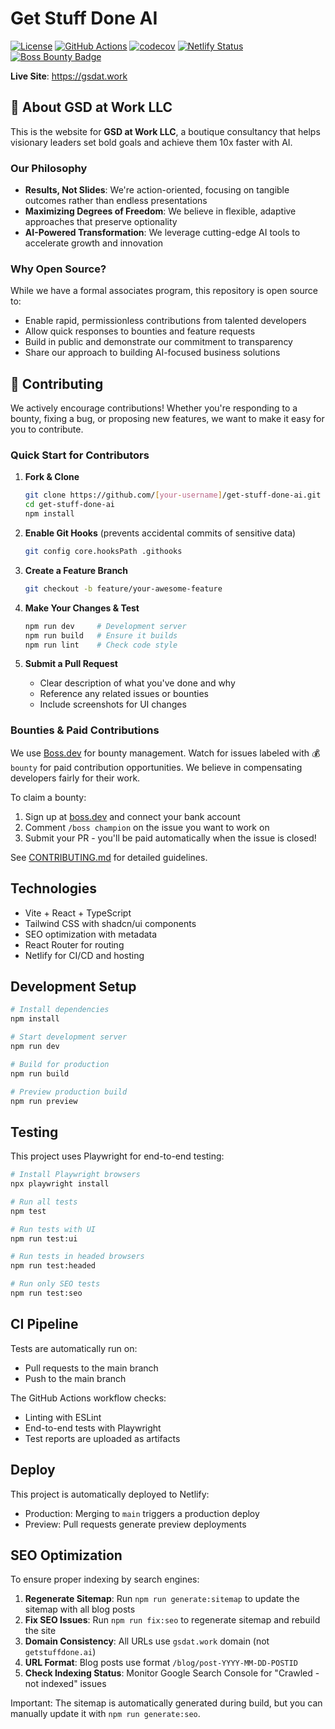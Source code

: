 # Get Stuff Done AI

[![License](https://img.shields.io/badge/License-Apache%202.0-blue.svg)](https://opensource.org/licenses/Apache-2.0)
[![GitHub Actions](https://github.com/culstrup/get-stuff-done-ai/workflows/CI/badge.svg)](https://github.com/culstrup/get-stuff-done-ai/actions)
[![codecov](https://codecov.io/gh/culstrup/get-stuff-done-ai/graph/badge.svg)](https://codecov.io/gh/culstrup/get-stuff-done-ai)
[![Netlify Status](https://api.netlify.com/api/v1/badges/49513722-08c3-4e06-8f9d-f6f3732a3b15/deploy-status)](https://app.netlify.com/sites/deft-florentine-69dcb4/deploys)
[![Boss Bounty Badge](https://img.shields.io/endpoint.svg?url=https://api.boss.dev/badge/enabled/culstrup/get-stuff-done-ai)](https://www.boss.dev/issues/repo/culstrup/get-stuff-done-ai)

**Live Site**: https://gsdat.work

## 🚀 About GSD at Work LLC

This is the website for **GSD at Work LLC**, a boutique consultancy that helps visionary leaders set bold goals and achieve them 10x faster with AI. 

### Our Philosophy

- **Results, Not Slides**: We're action-oriented, focusing on tangible outcomes rather than endless presentations
- **Maximizing Degrees of Freedom**: We believe in flexible, adaptive approaches that preserve optionality
- **AI-Powered Transformation**: We leverage cutting-edge AI tools to accelerate growth and innovation

### Why Open Source?

While we have a formal associates program, this repository is open source to:
- Enable rapid, permissionless contributions from talented developers
- Allow quick responses to bounties and feature requests
- Build in public and demonstrate our commitment to transparency
- Share our approach to building AI-focused business solutions

## 🤝 Contributing

We actively encourage contributions! Whether you're responding to a bounty, fixing a bug, or proposing new features, we want to make it easy for you to contribute.

### Quick Start for Contributors

1. **Fork & Clone**
   ```bash
   git clone https://github.com/[your-username]/get-stuff-done-ai.git
   cd get-stuff-done-ai
   npm install
   ```

2. **Enable Git Hooks** (prevents accidental commits of sensitive data)
   ```bash
   git config core.hooksPath .githooks
   ```

3. **Create a Feature Branch**
   ```bash
   git checkout -b feature/your-awesome-feature
   ```

4. **Make Your Changes & Test**
   ```bash
   npm run dev     # Development server
   npm run build   # Ensure it builds
   npm run lint    # Check code style
   ```

5. **Submit a Pull Request**
   - Clear description of what you've done and why
   - Reference any related issues or bounties
   - Include screenshots for UI changes

### Bounties & Paid Contributions

We use [Boss.dev](https://www.boss.dev) for bounty management. Watch for issues labeled with 💰 `bounty` for paid contribution opportunities. We believe in compensating developers fairly for their work.

To claim a bounty:
1. Sign up at [boss.dev](https://www.boss.dev) and connect your bank account
2. Comment `/boss champion` on the issue you want to work on
3. Submit your PR - you'll be paid automatically when the issue is closed!

See [CONTRIBUTING.md](CONTRIBUTING.md) for detailed guidelines.

## Technologies

- Vite + React + TypeScript
- Tailwind CSS with shadcn/ui components
- SEO optimization with metadata
- React Router for routing
- Netlify for CI/CD and hosting

## Development Setup

```bash
# Install dependencies
npm install

# Start development server
npm run dev

# Build for production
npm run build

# Preview production build
npm run preview
```

## Testing

This project uses Playwright for end-to-end testing:

```bash
# Install Playwright browsers
npx playwright install

# Run all tests
npm test

# Run tests with UI
npm run test:ui

# Run tests in headed browsers
npm run test:headed

# Run only SEO tests
npm run test:seo
```

## CI Pipeline

Tests are automatically run on:
- Pull requests to the main branch
- Push to the main branch

The GitHub Actions workflow checks:
- Linting with ESLint
- End-to-end tests with Playwright
- Test reports are uploaded as artifacts

## Deploy

This project is automatically deployed to Netlify:
- Production: Merging to `main` triggers a production deploy
- Preview: Pull requests generate preview deployments

## SEO Optimization

To ensure proper indexing by search engines:

1. **Regenerate Sitemap**: Run `npm run generate:sitemap` to update the sitemap with all blog posts
2. **Fix SEO Issues**: Run `npm run fix:seo` to regenerate sitemap and rebuild the site
3. **Domain Consistency**: All URLs use `gsdat.work` domain (not `getstuffdone.ai`)
4. **URL Format**: Blog posts use format `/blog/post-YYYY-MM-DD-POSTID`
5. **Check Indexing Status**: Monitor Google Search Console for "Crawled - not indexed" issues

Important: The sitemap is automatically generated during build, but you can manually update it with `npm run generate:seo`.
